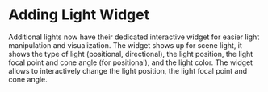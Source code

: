 # Adding Light Widget
Additional lights now have their dedicated interactive widget
for easier light manipulation and visualization.
The widget shows up for scene light, it shows the type of light (positional, directional), the light position, the light focal point and cone angle (for positional), and the light color.
The widget allows to interactively change the light position, the light focal point and cone angle.
